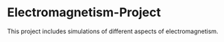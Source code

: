 # Electromagnetism-Project
This project includes simulations of different aspects of electromagnetism.
